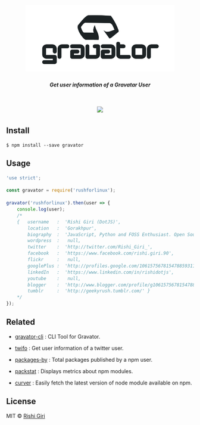 <h1 align="center">
<img src="media/gravator.png" alt="GRAVATOR" width="400">

</h1>

<h5 align="center">Get user information of a Gravatar User</h5>

<h1 align="center">
<img src="https://travis-ci.org/CodeDotJS/gravator.svg?branch=master">
</h1>

## Install 

```
$ npm install --save gravator
```

## Usage

```js
'use strict';

const gravator = require('rushforlinux');

gravator('rushforlinux').then(user => {
	console.log(user);
	/*
	{	username   :  'Rishi Giri (DotJS)',
		location   :  'Gorakhpur',
		biography  :  'JavaScript, Python and FOSS Enthusiast. Open Source Addict.',
		wordpress  :   null,
		twitter    :  'http://twitter.com/Rishi_Giri_',
		facebook   :  'https://www.facebook.com/rishi.giri.90',
		flickr     :   null,
		googlePlus :  'http://profiles.google.com/106157567815478859311',
		linkedIn   :  'https://www.linkedin.com/in/rishidotjs',
		youtube    :   null,
		blogger    :  'http://www.blogger.com/profile/g106157567815478859311',
		tumblr     :  'http://geekyrush.tumblr.com/' }
  	*/
});
```

## Related 

- [gravator-cli](https://github.com/CodeDotJS/gravator-cli) : CLI Tool for Gravator.

- [twifo](https://github.com/CodeDotJS/whatiz-cli) : Get user information of a twitter user.

- [packages-by](https://github.com/CodeDotJS/packages-by) : Total packages published by a npm user.

- [packstat](https://github.com/CodeDotJS/packstat) : Displays metrics about npm modules.

- [curver](https://github.com/CodeDotJS/curver) : Easily fetch the latest version of node module available on npm.

## License

MIT &copy; [Rishi Giri](http://rishigiri.com/)

